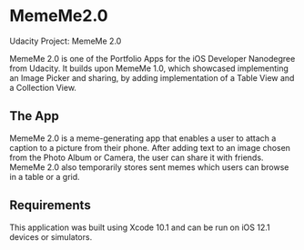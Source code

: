 # MemeMe2.0
Udacity Project: MemeMe 2.0

MemeMe 2.0 is one of the Portfolio Apps for the iOS Developer Nanodegree from Udacity. It builds upon MemeMe 1.0, which showcased implementing an Image Picker and sharing, by adding implementation of a Table View and a Collection View.

## The App
MemeMe 2.0 is a meme-generating app that enables a user to attach a caption to a picture from their phone. After adding text to an image chosen from the Photo Album or Camera, the user can share it with friends. MemeMe 2.0 also temporarily stores sent memes which users can browse in a table or a grid.

## Requirements
This application was built using Xcode 10.1 and can be run on iOS 12.1 devices or simulators.
